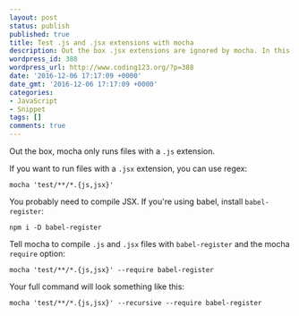 ```yaml
---
layout: post
status: publish
published: true
title: Test .js and .jsx extensions with mocha
description: Out the box .jsx extensions are ignored by mocha. In this short snippet I'll show you how to test .js and .jsx extensions with mocha.
wordpress_id: 388
wordpress_url: http://www.coding123.org/?p=388
date: '2016-12-06 17:17:09 +0000'
date_gmt: '2016-12-06 17:17:09 +0000'
categories:
- JavaScript
- Snippet
tags: []
comments: true
---
```

Out the box, mocha only runs files with a `.js` extension.

If you want to run files with a `.jsx` extension, you can use regex:

```shell
mocha 'test/**/*.{js,jsx}'
```

You probably need to compile JSX. If you're using babel, install `babel-register`:

`npm i -D babel-register`

Tell mocha to compile `.js` and `.jsx` files with `babel-register` and the mocha `require` option:

```shell
mocha 'test/**/*.{js,jsx}' --require babel-register
```

Your full command will look something like this:

```shell
mocha 'test/**/*.{js,jsx}' --recursive --require babel-register
```
